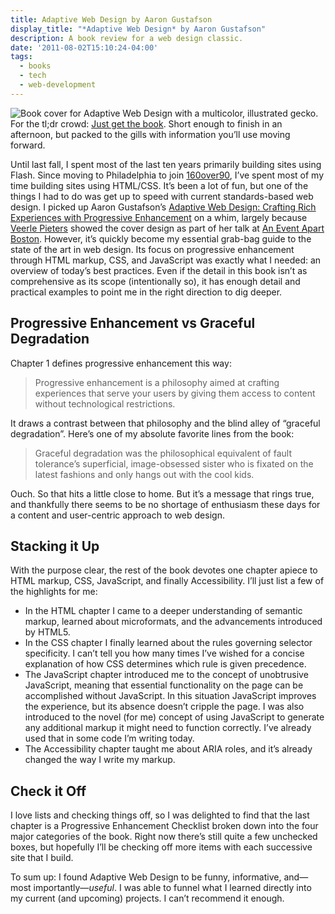 ```yaml
---
title: Adaptive Web Design by Aaron Gustafson
display_title: "*Adaptive Web Design* by Aaron Gustafson"
description: A book review for a web design classic.
date: '2011-08-02T15:10:24-04:00'
tags:
  - books
  - tech
  - web-development
---
```

![Book cover for Adaptive Web Design with a multicolor, illustrated gecko.](adaptive-web-design.jpg) For the tl;dr crowd: [Just get the book](https://adaptivewebdesign.info "Adaptive Web Design"). Short enough to finish in an afternoon, but packed to the gills with information you’ll use moving forward.

Until last fall, I spent most of the last ten years primarily building sites using Flash. Since moving to Philadelphia to join [160over90](http://www.160over90.com "160 over 90"), I’ve spent most of my time building sites using HTML/CSS. It’s been a lot of fun, but one of the things I had to do was get up to speed with current standards-based web design. I picked up Aaron Gustafson’s [Adaptive Web Design: Crafting Rich Experiences with Progressive Enhancement](https://adaptivewebdesign.info "Adaptive Web Design") on a whim, largely because [Veerle Pieters](http://veerle.duoh.com/ "Veerle Pieters") showed the cover design as part of her talk at [An Event Apart Boston](http://aneventapart.com/2011/boston/ "An Event Apart Boston"). However, it’s quickly become my essential grab-bag guide to the state of the art in web design. Its focus on progressive enhancement through HTML markup, CSS, and JavaScript was exactly what I needed: an overview of today’s best practices. Even if the detail in this book isn’t as comprehensive as its scope (intentionally so), it has enough detail and practical examples to point me in the right direction to dig deeper.

## Progressive Enhancement vs Graceful Degradation

Chapter 1 defines progressive enhancement this way:

> Progressive enhancement is a philosophy aimed at crafting experiences that serve your users by giving them access to content without technological restrictions.

It draws a contrast between that philosophy and the blind alley of “graceful degradation”. Here’s one of my absolute favorite lines from the book:

> Graceful degradation was the philosophical equivalent of fault tolerance’s superficial, image-obsessed sister who is fixated on the latest fashions and only hangs out with the cool kids.

Ouch. So that hits a little close to home. But it’s a message that rings true, and thankfully there seems to be no shortage of enthusiasm these days for a content and user-centric approach to web design.

## Stacking it Up

With the purpose clear, the rest of the book devotes one chapter apiece to HTML markup, CSS, JavaScript, and finally Accessibility. I’ll just list a few of the highlights for me:

- In the HTML chapter I came to a deeper understanding of semantic markup, learned about microformats, and the advancements introduced by HTML5.
- In the CSS chapter I finally learned about the rules governing selector specificity. I can’t tell you how many times I’ve wished for a concise explanation of how CSS determines which rule is given precedence.
- The JavaScript chapter introduced me to the concept of unobtrusive JavaScript, meaning that essential functionality on the page can be accomplished without JavaScript. In this situation JavaScript improves the experience, but its absence doesn’t cripple the page. I was also introduced to the novel (for me) concept of using JavaScript to generate any additional markup it might need to function correctly. I’ve already used that in some code I’m writing today.
- The Accessibility chapter taught me about ARIA roles, and it’s already changed the way I write my markup.

## Check it Off

I love lists and checking things off, so I was delighted to find that the last chapter is a Progressive Enhancement Checklist broken down into the four major categories of the book. Right now there’s still quite a few unchecked boxes, but hopefully I’ll be checking off more items with each successive site that I build.

To sum up: I found Adaptive Web Design to be funny, informative, and—most importantly—*useful*. I was able to funnel what I learned directly into my current (and upcoming) projects. I can’t recommend it enough.
